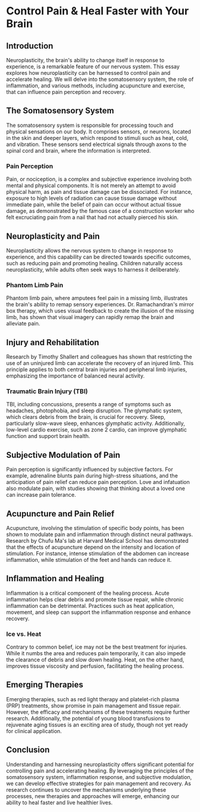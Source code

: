 # Control Pain & Heal Faster with Your Brain

## Introduction

Neuroplasticity, the brain's ability to change itself in response to experience, is a remarkable feature of our nervous system. This essay explores how neuroplasticity can be harnessed to control pain and accelerate healing. We will delve into the somatosensory system, the role of inflammation, and various methods, including acupuncture and exercise, that can influence pain perception and recovery.

## The Somatosensory System

The somatosensory system is responsible for processing touch and physical sensations on our body. It comprises sensors, or neurons, located in the skin and deeper layers, which respond to stimuli such as heat, cold, and vibration. These sensors send electrical signals through axons to the spinal cord and brain, where the information is interpreted.

### Pain Perception

Pain, or nociception, is a complex and subjective experience involving both mental and physical components. It is not merely an attempt to avoid physical harm, as pain and tissue damage can be dissociated. For instance, exposure to high levels of radiation can cause tissue damage without immediate pain, while the belief of pain can occur without actual tissue damage, as demonstrated by the famous case of a construction worker who felt excruciating pain from a nail that had not actually pierced his skin.

## Neuroplasticity and Pain

Neuroplasticity allows the nervous system to change in response to experience, and this capability can be directed towards specific outcomes, such as reducing pain and promoting healing. Children naturally access neuroplasticity, while adults often seek ways to harness it deliberately.

### Phantom Limb Pain

Phantom limb pain, where amputees feel pain in a missing limb, illustrates the brain's ability to remap sensory experiences. Dr. Ramachandran's mirror box therapy, which uses visual feedback to create the illusion of the missing limb, has shown that visual imagery can rapidly remap the brain and alleviate pain.

## Injury and Rehabilitation

Research by Timothy Shallert and colleagues has shown that restricting the use of an uninjured limb can accelerate the recovery of an injured limb. This principle applies to both central brain injuries and peripheral limb injuries, emphasizing the importance of balanced neural activity.

### Traumatic Brain Injury (TBI)

TBI, including concussions, presents a range of symptoms such as headaches, photophobia, and sleep disruption. The glymphatic system, which clears debris from the brain, is crucial for recovery. Sleep, particularly slow-wave sleep, enhances glymphatic activity. Additionally, low-level cardio exercise, such as zone 2 cardio, can improve glymphatic function and support brain health.

## Subjective Modulation of Pain

Pain perception is significantly influenced by subjective factors. For example, adrenaline blunts pain during high-stress situations, and the anticipation of pain relief can reduce pain perception. Love and infatuation also modulate pain, with studies showing that thinking about a loved one can increase pain tolerance.

## Acupuncture and Pain Relief

Acupuncture, involving the stimulation of specific body points, has been shown to modulate pain and inflammation through distinct neural pathways. Research by Chufu Ma's lab at Harvard Medical School has demonstrated that the effects of acupuncture depend on the intensity and location of stimulation. For instance, intense stimulation of the abdomen can increase inflammation, while stimulation of the feet and hands can reduce it.

## Inflammation and Healing

Inflammation is a critical component of the healing process. Acute inflammation helps clear debris and promote tissue repair, while chronic inflammation can be detrimental. Practices such as heat application, movement, and sleep can support the inflammation response and enhance recovery.

### Ice vs. Heat

Contrary to common belief, ice may not be the best treatment for injuries. While it numbs the area and reduces pain temporarily, it can also impede the clearance of debris and slow down healing. Heat, on the other hand, improves tissue viscosity and perfusion, facilitating the healing process.

## Emerging Therapies

Emerging therapies, such as red light therapy and platelet-rich plasma (PRP) treatments, show promise in pain management and tissue repair. However, the efficacy and mechanisms of these treatments require further research. Additionally, the potential of young blood transfusions to rejuvenate aging tissues is an exciting area of study, though not yet ready for clinical application.

## Conclusion

Understanding and harnessing neuroplasticity offers significant potential for controlling pain and accelerating healing. By leveraging the principles of the somatosensory system, inflammation response, and subjective modulation, we can develop effective strategies for pain management and recovery. As research continues to uncover the mechanisms underlying these processes, new therapies and approaches will emerge, enhancing our ability to heal faster and live healthier lives.